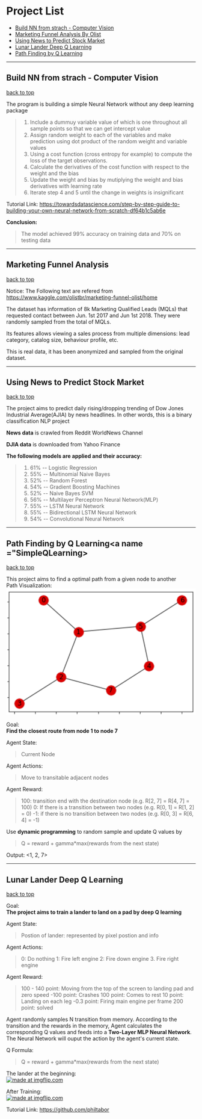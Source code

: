 <a name="backtotop"></a>
# Project List
- [Build NN from strach - Computer Vision](#buildNNfromstrach)<br>
- [Marketing Funnel Analysis By Olist](#MarketFunnel)<br>
- [Using News to Predict Stock Market](#NewsStockMarket)<br>
- [Lunar Lander Deep Q Learning](#LunarLander)<br>
- [Path Finding by Q Learning](#SimpleQLearning)<br>


___

## Build NN from strach - Computer Vision<a name="buildNNfromstrach"></a>
[back to top](#backtotop)

The program is building a simple Neural Network without any deep learning package


> 1. Include a dummuy variable value of which is one throughout all sample points so that we can get intercept value
> 2. Assign random weight to each of the variables and make prediction using dot product of the random weight and variable values
> 3. Using a cost function (cross entropy for example) to compute the loss of the target observations.
> 4. Calculate the derivatives of the cost function with respect to the weight and the bias
> 5. Update the weight and bias by mutiplying the weight and bias derivatives with learning rate
> 6. Iterate step 4 and 5 until the change in weights is insignificant 

Tutorial Link: https://towardsdatascience.com/step-by-step-guide-to-building-your-own-neural-network-from-scratch-df64b1c5ab6e
<br>

**Conclusion:**<br>

> The model achieved 99% accuracy on training data and 70% on testing data

___

## Marketing Funnel Analysis<a name="MarketFunnel"></a>
[back to top](#backtotop)

Notice: The Following text are refered from https://www.kaggle.com/olistbr/marketing-funnel-olist/home

The dataset has information of 8k Marketing Qualified Leads (MQLs) that requested contact between Jun. 1st 2017 and Jun 1st 2018. They were randomly sampled from the total of MQLs.

Its features allows viewing a sales process from multiple dimensions: lead category, catalog size, behaviour profile, etc.

This is real data, it has been anonymized and sampled from the original dataset.

___

## Using News to Predict Stock Market<a name="NewsStockMarket"></a>
[back to top](#backtotop)

The project aims to predict daily rising/dropping trending of Dow Jones Industrial Average(AJIA) by news headlines. In other words, this is a binary classification NLP project

**News data** is crawled from Reddit WorldNews Channel 

**DJIA data** is downloaded from Yahoo Finance 


**The following models are applied and their accuracy:**
> 1. 61% -- Logistic Regression<br>
> 2. 55% -- Multinomial Naive Bayes<br>
> 3. 52% -- Random Forest<br>
> 4. 54% -- Gradient Boosting Machines<br>
> 5. 52% -- Naive Bayes SVM<br>
> 6. 56% -- Multilayer Perceptron Neural Network(MLP)<br>
> 7. 55% -- LSTM Neural Network<br>
> 8. 55% -- Bidirectional LSTM Neural Network<br>
> 9. 54% -- Convolutional Neural Network<br>
___
## Path Finding by Q Learning<a name ="SimpleQLearning></a>
[back to top](#backtotop)

This project aims to find a optimal path from a given node to another <br>
Path Visualization: <br>
![PathVisualization](https://github.com/y2236li/Brief-ML-and-DL-Projects/blob/master/Path%20Finding%20by%20Q%20Learning/Path%20Finding%20Visualization.png) <br>

Goal:<br>
**Find the closest route from node 1 to node 7** <br>

Agent State:
> Current Node

Agent Actions:
> Move to transitable adjacent nodes

Agent Reward:
> 100: transition end with the destination node (e.g. R[2, 7] = R[4, 7] = 100)
> 0: If there is a transition between two nodes (e.g. R[0, 1] = R[1, 2] = 0)
> -1: if there is no transition between two nodes (e.g. R[0, 3] = R[6, 4] = -1)

Use **dynamic programming** to random sample and update Q values by <br>
> Q = reward + gamma*max(rewards from the next state) <br>

Output: <1, 2, 7>

___
## Lunar Lander Deep Q Learning<a name="LunarLander"></a>
[back to top](#backtotop)

Goal: <br>
**The project aims to train a lander to land on a pad by deep Q learning** <br>

Agent State:
> Postion of lander: represented by pixel postion and info

Agent Actions:
> 0: Do nothing
> 1: Fire left engine
> 2: Fire down engine
> 3. Fire right engine

Agent Reward:
> 100 - 140 point: Moving from the top of the screen to landing pad and zero speed
> -100 point: Crashes
> 100 point: Comes to rest
> 10 point: Landing on each leg
> -0.3 point: Firing main engine per frame
> 200 point: solved

Agent randomly samples N transition from memory. According to the transition and the rewards in the memory, Agent calculates the corresponding Q values and feeds into a **Two-Layer MLP Neural Network**. The Neural Network will ouput the action by the agent's current state. <br>

Q Formula: <br>
> Q = reward + gamma*max(rewards from the next state) <br>

The lander at the beginning:<br>
<a href="https://imgflip.com/gif/3gnzww"><img src="https://i.imgflip.com/3gnzww.gif" title="made at imgflip.com"/></a> <br>

After Training:<br>
<a href="https://imgflip.com/gif/3go36o"><img src="https://i.imgflip.com/3go36o.gif" title="made at imgflip.com"/></a> <br>

Tutorial Link: https://github.com/philtabor
